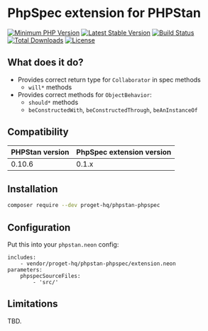 # PhpSpec extension for PHPStan

[![Minimum PHP Version](https://img.shields.io/badge/php-%3E%3D%207.1-8892BF.svg)](https://php.net/)
[![Latest Stable Version](https://img.shields.io/packagist/v/proget-hq/phpstan-phpspec.svg)](https://packagist.org/packages/proget-hq/phpstan-phpspec)
[![Build Status](https://travis-ci.org/proget-hq/phpstan-phpspec.svg?branch=master)](https://travis-ci.org/proget-hq/phpstan-phpspec)
[![Total Downloads](https://poser.pugx.org/proget-hq/phpstan-phpspec/downloads.svg)](https://packagist.org/packages/proget-hq/phpstan-phpspec)
[![License](https://poser.pugx.org/proget-hq/phpstan-phpspec/license.svg)](https://packagist.org/packages/proget-hq/phpstan-phpspec)

## What does it do?

* Provides correct return type for `Collaborator` in spec methods
  * `will*` methods
* Provides correct methods for `ObjectBehavior`:
  * `should*` methods
  * `beConstructedWith`, `beConstructedThrough`, `beAnInstanceOf`

## Compatibility

| PHPStan version | PhpSpec extension version |
| --------------- | ---------------------- |
| 0.10.6          | 0.1.x                  |


## Installation

```sh
composer require --dev proget-hq/phpstan-phpspec
```

## Configuration

Put this into your `phpstan.neon` config:

```neon
includes:
	- vendor/proget-hq/phpstan-phpspec/extension.neon
parameters:
    phpspecSourceFiles:
        - 'src/'
```

## Limitations

TBD.
